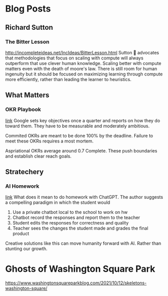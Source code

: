 # Blog Posts
## Richard Sutton
### The Bitter Lesson
http://incompleteideas.net/IncIdeas/BitterLesson.html
Sutton :goat: advocates that methodologies that focus on scaling with compute will always outperform that use clever human knowledge. 
Scaling better with compute matters even with the death of moore's law. There is still room for human ingenuity but it should be focused on maximizing learning through compute more efficiently, rather than leading the learner to heuristics.

## What Matters
### OKR Playbook
[link](https://www.whatmatters.com/resources/google-okr-playbook)
Google sets key objectives once a quarter and reports on how they do toward them. They have to be measurable and moderately ambitious.  
  
Commited OKRs are meant to be done 100% by the deadline. Failure to meet these OKRs requires a most mortem.  

Aspriational OKRs average around 0.7 Complete. These push boundaries and establish clear reach goals.

## Stratechery
### AI Homework
[link](https://stratechery.com/2022/ai-homework/)
What does it mean to do homework with ChatGPT.
The author suggests a compelling paradigm in which the student would
1. Use a private chatbot local to the school to work on hw
2. Chatbot record the responses and report them to the teacher
3. Student edits the responses for correctness and quality
4. Teacher sees the changes the student made and grades the final product

Creative solutions like this can move humanity forward with AI. Rather than stunting our growth.



# Ghosts of Washington Square Park
https://www.washingtonsquareparkblog.com/2021/10/12/skeletons-washington-square/
